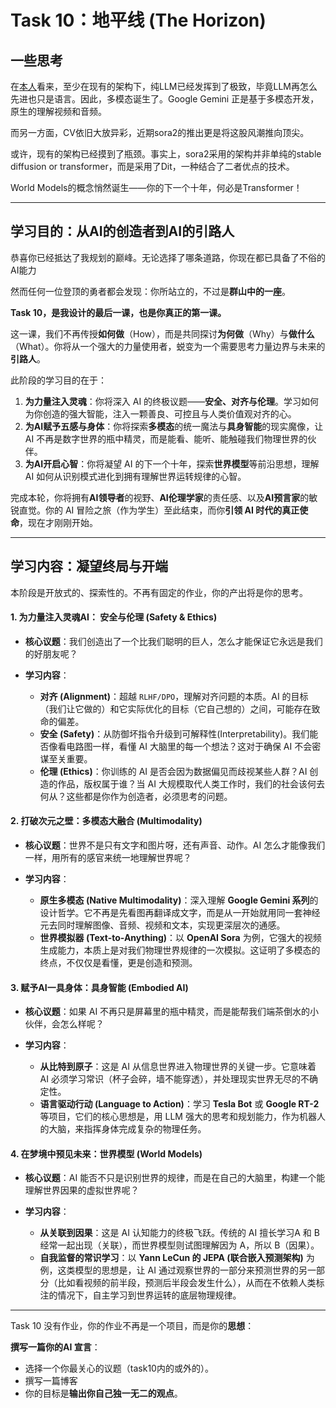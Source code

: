 # **Task 10：地平线 (The Horizon)**

## 一些思考

在[本人](https://github.com/ShaddockNH3)看来，至少在现有的架构下，纯LLM已经发挥到了极致，毕竟LLM再怎么先进也只是语言。因此，多模态诞生了。Google Gemini 正是基于多模态开发，原生的理解视频和音频。

而另一方面，CV依旧大放异彩，近期sora2的推出更是将这股风潮推向顶尖。

或许，现有的架构已经摸到了瓶颈。事实上，sora2采用的架构并非单纯的stable diffusion or transformer，而是采用了Dit，一种结合了二者优点的技术。

World Models的概念悄然诞生——你的下一个十年，何必是Transformer！

---

## **学习目的：从AI的创造者到AI的引路人**

恭喜你已经抵达了我规划的巅峰。无论选择了哪条道路，你现在都已具备了不俗的AI能力

然而任何一位登顶的勇者都会发现：你所站立的，不过是**群山中的一座**。

**Task 10，是我设计的最后一课，也是你真正的第一课。**

这一课，我们不再传授**如何做**（How），而是共同探讨**为何做**（Why）与**做什么**（What）。你将从一个强大的力量使用者，蜕变为一个需要思考力量边界与未来的**引路人**。

此阶段的学习目的在于：

1. **为力量注入灵魂**：你将深入 AI 的终极议题——**安全、对齐与伦理**。学习如何为你创造的强大智能，注入一颗善良、可控且与人类价值观对齐的心。
2. **为AI赋予五感与身体**：你将探索**多模态**的统一魔法与**具身智能**的现实魔像，让 AI 不再是数字世界的瓶中精灵，而是能看、能听、能触碰我们物理世界的伙伴。
3. **为AI开启心智**：你将凝望 AI 的下一个十年，探索**世界模型**等前沿思想，理解 AI 如何从识别模式进化到拥有理解世界运转规律的心智。

完成本轮，你将拥有**AI领导者**的视野、**AI伦理学家**的责任感、以及**AI预言家**的敏锐直觉。你的 AI 冒险之旅（作为学生）至此结束，而你**引领 AI 时代的真正使命**，现在才刚刚开始。

---

## **学习内容：凝望终局与开端**

本阶段是开放式的、探索性的。不再有固定的作业，你的产出将是你的思考。

#### **1. 为力量注入灵魂AI： 安全与伦理 (Safety & Ethics)**

* **核心议题**：我们创造出了一个比我们聪明的巨人，怎么才能保证它永远是我们的好朋友呢？
* **学习内容**：

  * **对齐 (Alignment)**：超越 `RLHF/DPO`，理解对齐问题的本质。AI 的目标（我们让它做的）和它实际优化的目标（它自己想的）之间，可能存在致命的偏差。
  * **安全 (Safety)**：从防御坏指令升级到可解释性(Interpretability)。我们能否像看电路图一样，看懂 AI 大脑里的每一个想法？这对于确保 AI 不会密谋至关重要。
  * **伦理 (Ethics)**：你训练的 AI 是否会因为数据偏见而歧视某些人群？AI 创造的作品，版权属于谁？当 AI 大规模取代人类工作时，我们的社会该何去何从？这些都是你作为创造者，必须思考的问题。

#### **2. 打破次元之壁：多模态大融合 (Multimodality)**

* **核心议题**：世界不是只有文字和图片呀，还有声音、动作。AI 怎么才能像我们一样，用所有的感官来统一地理解世界呢？
* **学习内容**：

  * **原生多模态 (Native Multimodality)**：深入理解 **Google Gemini 系列**的设计哲学。它不再是先看图再翻译成文字，而是从一开始就用同一套神经元去同时理解图像、音频、视频和文本，实现更深层次的通感。
  * **世界模拟器 (Text-to-Anything)**：以 **OpenAI Sora** 为例，它强大的视频生成能力，本质上是对我们物理世界规律的一次模拟。这证明了多模态的终点，不仅仅是看懂，更是创造和预测。

#### **3. 赋予AI一具身体：具身智能 (Embodied AI)**

* **核心议题**：如果 AI 不再只是屏幕里的瓶中精灵，而是能帮我们端茶倒水的小伙伴，会怎么样呢？
* **学习内容**：

  * **从比特到原子**：这是 AI 从信息世界进入物理世界的关键一步。它意味着 AI 必须学习常识（杯子会碎，墙不能穿透），并处理现实世界无尽的不确定性。
  * **语言驱动行动 (Language to Action)**：学习 **Tesla Bot** 或 **Google RT-2** 等项目，它们的核心思想是，用 LLM 强大的思考和规划能力，作为机器人的大脑，来指挥身体完成复杂的物理任务。

#### **4. 在梦境中预见未来：世界模型 (World Models)**

* **核心议题**：AI 能否不只是识别世界的规律，而是在自己的大脑里，构建一个能理解世界因果的虚拟世界呢？
* **学习内容**：

  * **从关联到因果**：这是 AI 认知能力的终极飞跃。传统的 AI 擅长学习A 和 B 经常一起出现（关联），而世界模型则试图理解因为 A，所以 B（因果）。
  * **自我监督的常识学习**：以 **Yann LeCun 的 JEPA (联合嵌入预测架构)** 为例，这类模型的思想是，让 AI 通过观察世界的一部分来预测世界的另一部分（比如看视频的前半段，预测后半段会发生什么），从而在不依赖人类标注的情况下，自主学习到世界运转的底层物理规律。

---

Task 10 没有作业，你的作业不再是一个项目，而是你的**思想**：

**撰写一篇你的AI 宣言**：

   * 选择一个你最关心的议题（task10内的或外的）。
   * 撰写一篇博客
   * 你的目标是**输出你自己独一无二的观点**。
